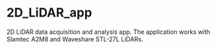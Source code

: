 # 2D_LiDAR_app
2D LiDAR data acquisition and analysis app. The application works with Slamtec A2M8 and Waveshare STL-27L LiDARs.
